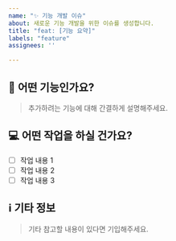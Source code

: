 ```yaml
---
name: "✨ 기능 개발 이슈"
about: 새로운 기능 개발을 위한 이슈를 생성합니다.
title: "feat: [기능 요약]"
labels: "feature"
assignees: ''

---
```


## 📝 어떤 기능인가요?
> 추가하려는 기능에 대해 간결하게 설명해주세요.

## 💻 어떤 작업을 하실 건가요?
- [ ] 작업 내용 1
- [ ] 작업 내용 2
- [ ] 작업 내용 3

## ℹ️ 기타 정보
> 기타 참고할 내용이 있다면 기입해주세요.